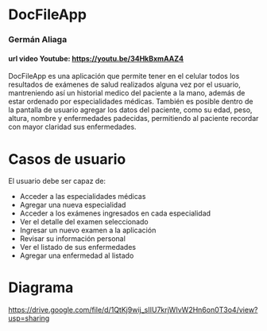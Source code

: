 
# DocFileApp
### Germán Aliaga
#### url video Youtube: https://youtu.be/34HkBxmAAZ4 
DocFileApp es una aplicación que permite tener en el celular todos los resultados de exámenes de salud realizados alguna vez por el usuario, mantreniendo así un historial medico del paciente a la mano, además de estar ordenado por especialidades médicas.
También es posible dentro de la pantalla de usuario agregar los datos del paciente, como su edad, peso, altura, nombre y enfermedades padecidas, permitiendo al paciente recordar con mayor claridad sus enfermedades.

# Casos de usuario

El usuario debe ser capaz de:

- Acceder a las especialidades médicas
- Agregar una nueva especialidad
- Acceder a los exámenes ingresados en cada especialidad
- Ver el detalle del examen seleccionado
- Ingresar un nuevo examen a la aplicación
- Revisar su información personal
- Ver el listado de sus enfermedades
- Agregar una enfermedad al listado

# Diagrama


https://drive.google.com/file/d/1QtKj9wij_sIIU7krjWIvW2Hn6on0T3o4/view?usp=sharing


